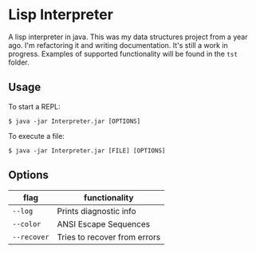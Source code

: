 
<!--
	FILENAME: README.md
	AUTHOR: Zachary Krepelka
	DATE: Friday, February 9th, 2024
-->

# Lisp Interpreter

A lisp interpreter in java.  This was my data structures project from a year
ago.  I'm refactoring it and writing documentation.  It's still a work in
progress.  Examples of supported functionality will be found in the `tst`
folder.

## Usage

To start a REPL:

```shell
$ java -jar Interpreter.jar [OPTIONS]
```

To execute a file:

```shell
$ java -jar Interpreter.jar [FILE] [OPTIONS]
```

## Options

| flag        | functionality                |
| ----------- | ---------------------------- |
| `--log`     | Prints diagnostic info       |
| `--color`   | ANSI Escape Sequences        |
| `--recover` | Tries to recover from errors |
